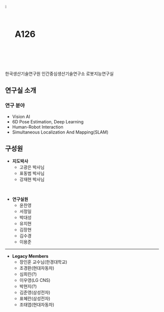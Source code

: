 # <img src="https://github.com/user-attachments/assets/3b4125e9-d209-40f1-8b83-da97b554595b" style="vertical-align: middle;" width=5% height=5%> A126
한국생산기술연구원 인간중심생산기술연구소 로봇지능연구실

## 연구실 소개
### 연구 분야
- Vision AI
- 6D Pose Estimation, Deep Learning
- Human-Robot Interaction
- Simultaneous Localization And Mapping(SLAM)

## 구성원
- **지도박사**
  - 고광은 박사님
  - 표동범 박사님
  - 강재현 박사님
    
<br/>

- **연구실원**
  - 윤찬영
  - 서정일
  - 박대성
  - 유지현
  - 김장현
  - 김수경
  - 이용준

<hr/>

- **Legacy Members**
  - 장인훈 교수님(한경대학교)
  - 조경환(현대자동차)
  - 심희린(?)
  - 이우영(LG CNS)
  - 박현지(?)
  - 김준영(삼성전자)
  - 표혜란(삼성전자)
  - 조태엽(현대자동차)
